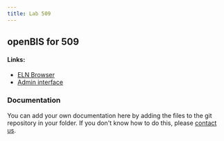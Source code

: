 ```yaml
---
title: Lab 509
---
```


## openBIS for 509

#### Links:
- [ELN Browser](https://openbis-empa-lab509.ethz.ch/)
- [Admin interface](https://openbis-empa-lab509.ethz.ch/openbis/webapp/openbis-ng-ui)

### Documentation

You can add your own documentation here by adding the files to the git repository in your folder.
If you don't know how to do this, please [contact us](/research-data-management/openbis/support).
